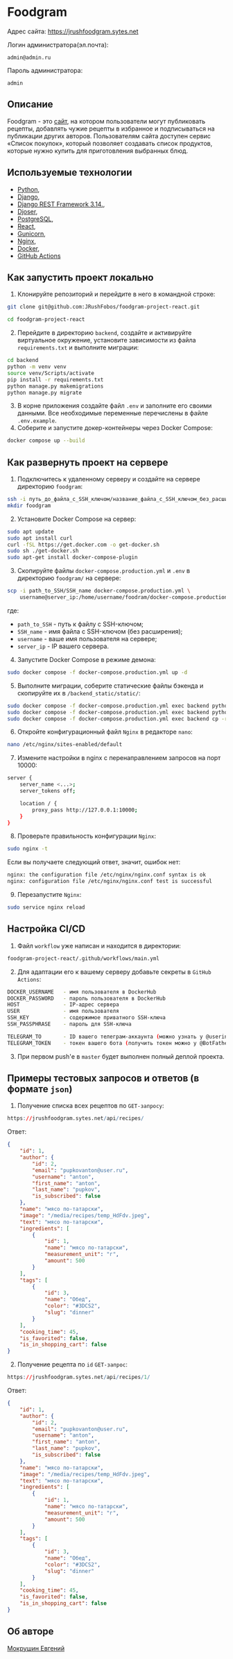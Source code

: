 # Foodgram
Адрес сайта: https://jrushfoodgram.sytes.net

Логин администратора(эл.почта):
```
admin@admin.ru
```

Пароль администратора:
```
admin
```
## Описание

Foodgram - это [сайт](https://jrushfoodgram.sytes.net), на котором пользователи могут публиковать рецепты, добавлять чужие рецепты в избранное и подписываться на публикации других авторов. Пользователям сайта доступен сервис «Список покупок», который позволяет создавать список продуктов, которые нужно купить для приготовления выбранных блюд.

## Используемые технологии
* [Python](https://www.python.org/downloads/release/python-3114/),
* [Django](https://docs.djangoproject.com/en/4.2/releases/4.2.4/),
* [Django REST Framework 3.14.](https://www.django-rest-framework.org/community/release-notes/#3140),
* [Djoser](https://djoser.readthedocs.io/en/latest/getting_started.html),
* [PostgreSQL](https://www.postgresql.org/docs/13/release-13-10.html),
* [React](https://github.com/facebook/react/blob/main/CHANGELOG.md#1702-march-22-2021),
* [Gunicorn](https://docs.gunicorn.org/en/20.1.0/),
* [Nginx](https://nginx.org/ru/docs/),
* [Docker](https://www.docker.com/products/docker-desktop/),
* [GitHub Actions](https://docs.github.com/en/actions)

## Как запустить проект локально
1. Клонируйте репозиторий и перейдите в него в командной строке:
```bash
git clone git@github.com:JRushFobos/foodgram-project-react.git

cd foodgram-project-react
```
2. Перейдите в директорию `backend`, создайте и активируйте виртуальное окружение, установите зависимости из файла `requirements.txt` и выполните миграции:
```bash
cd backend
python -m venv venv
source venv/Scripts/activate
pip install -r requirements.txt
python manage.py makemigrations
python manage.py migrate
```
3. В корне приложения создайте файл `.env` и заполните его своими данными. Все необходимые переменные перечислены в файле `.env.example`.
4. Соберите и запустите докер-контейнеры через Docker Compose:
```bash
docker compose up --build
```

## Как развернуть проект на сервере
1. Подключитесь к удаленному серверу и создайте на сервере директорию `foodgram`:
```bash
ssh -i путь_до_файла_с_SSH_ключом/название_файла_с_SSH_ключом_без_расширения login@ip
mkdir foodgram
```
2. Установите Docker Compose на сервер:
```bash
sudo apt update
sudo apt install curl
curl -fSL https://get.docker.com -o get-docker.sh
sudo sh ./get-docker.sh
sudo apt-get install docker-compose-plugin
```
3. Скопируйте файлы `docker-compose.production.yml` и `.env` в директорию `foodgram/` на сервере:
```bash
scp -i path_to_SSH/SSH_name docker-compose.production.yml \
    username@server_ip:/home/username/foodram/docker-compose.production.yml
```
где:
* `path_to_SSH` - путь к файлу с SSH-ключом;
* `SSH_name` - имя файла с SSH-ключом (без расширения);
* `username` - ваше имя пользователя на сервере;
* `server_ip` - IP вашего сервера.
4. Запустите Docker Compose в режиме демона:
```bash
sudo docker compose -f docker-compose.production.yml up -d
```
5. Выполните миграции, соберите статические файлы бэкенда и скопируйте их в `/backend_static/static/`:
```bash
sudo docker compose -f docker-compose.production.yml exec backend python manage.py migrate
sudo docker compose -f docker-compose.production.yml exec backend python manage.py collectstatic
sudo docker compose -f docker-compose.production.yml exec backend cp -r /app/collected_static/. /backend_static/static/
```
6. Откройте конфигурационный файл `Nginx` в редакторе `nano`:
```bash
nano /etc/nginx/sites-enabled/default
```
7. Измените настройки в nginx с перенаправлением запросов на порт 10000:
```bash
server {
    server_name <...>;
    server_tokens off;

    location / {
        proxy_pass http://127.0.0.1:10000;
    }
}
```
8. Проверьте правильность конфигурации `Nginx`:
```bash
sudo nginx -t
```
Если вы получаете следующий ответ, значит, ошибок нет:
```bash
nginx: the configuration file /etc/nginx/nginx.conf syntax is ok
nginx: configuration file /etc/nginx/nginx.conf test is successful
```
9. Перезапустите `Nginx`:
```bash
sudo service nginx reload
```

## Настройка CI/CD
1. Файл `workflow` уже написан и находится в директории:
```bash
foodgram-project-react/.github/workflows/main.yml
```
2. Для адаптации его к вашему серверу добавьте секреты в `GitHub Actions`:
```bash
DOCKER_USERNAME   - имя пользователя в DockerHub
DOCKER_PASSWORD   - пароль пользователя в DockerHub
HOST              - IP-адрес сервера
USER              - имя пользователя
SSH_KEY           - содержимое приватного SSH-ключа
SSH_PASSPHRASE    - пароль для SSH-ключа

TELEGRAM_TO       - ID вашего телеграм-аккаунта (можно узнать у @userinfobot, команда /start)
TELEGRAM_TOKEN    - токен вашего бота (получить токен можно у @BotFather, команда /token, имя бота)
```
3. При первом push'е в `master` будет выполнен полный деплой проекта.

## Примеры тестовых запросов и ответов (в формате `json`)
1. Получение списка всех рецептов по `GET-запросу`:
```r
https://jrushfoodgram.sytes.net/api/recipes/
```
Ответ:
```json
{
    "id": 1,
    "author": {
        "id": 2,
        "email": "pupkovanton@user.ru",
        "username": "anton",
        "first_name": "anton",
        "last_name": "pupkov",
        "is_subscribed": false
    },
    "name": "мясо по-татарски",
    "image": "/media/recipes/temp_HdFdv.jpeg",
    "text": "мясо по-татарски",
    "ingredients": [
        {
            "id": 1,
            "name": "мясо по-татарски",
            "measurement_unit": "г",
            "amount": 500
        }
    ],
    "tags": [
        {
            "id": 3,
            "name": "Обед",
            "color": "#3DCS2",
            "slug": "dinner"
        }
    ],
    "cooking_time": 45,
    "is_favorited": false,
    "is_in_shopping_cart": false
}
```
2. Получение рецепта по `id` `GET-запрос`:
```r
https://jrushfoodgram.sytes.net/api/recipes/1/
```
Ответ:
```json
{
    "id": 1,
    "author": {
        "id": 2,
        "email": "pupkovanton@user.ru",
        "username": "anton",
        "first_name": "anton",
        "last_name": "pupkov",
        "is_subscribed": false
    },
    "name": "мясо по-татарски",
    "image": "/media/recipes/temp_HdFdv.jpeg",
    "text": "мясо по-татарски",
    "ingredients": [
        {
            "id": 1,
            "name": "мясо по-татарски",
            "measurement_unit": "г",
            "amount": 500
        }
    ],
    "tags": [
        {
            "id": 3,
            "name": "Обед",
            "color": "#3DCS2",
            "slug": "dinner"
        }
    ],
    "cooking_time": 45,
    "is_favorited": false,
    "is_in_shopping_cart": false
}
```

## Об авторе
[Мокрушин Евгений](https://github.com/JRushFobos)
